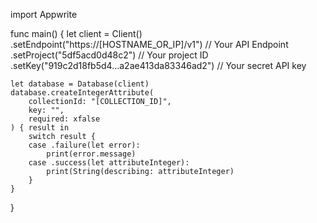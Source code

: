 import Appwrite

func main() {
    let client = Client()
      .setEndpoint("https://[HOSTNAME_OR_IP]/v1") // Your API Endpoint
      .setProject("5df5acd0d48c2") // Your project ID
      .setKey("919c2d18fb5d4...a2ae413da83346ad2") // Your secret API key

    let database = Database(client)
    database.createIntegerAttribute(
        collectionId: "[COLLECTION_ID]",
        key: "",
        required: xfalse
    ) { result in
        switch result {
        case .failure(let error):
            print(error.message)
        case .success(let attributeInteger):
            print(String(describing: attributeInteger)
        }
    }
}

